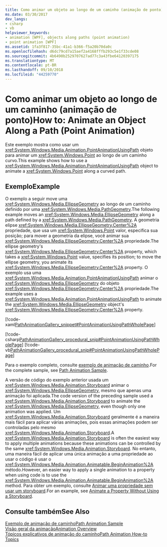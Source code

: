 ```yaml
---
title: Como animar um objeto ao longo de um caminho (animação de ponto)
ms.date: 03/30/2017
dev_langs:
- csharp
- vb
helpviewer_keywords:
- animation [WPF], objects along paths (point animation)
- point animation [WPF]
ms.assetid: 1fa3f817-35bc-41a1-b366-f5a20b70da0c
ms.openlocfilehash: d6dc79cd7a15aef2a4168fffb293c5e1f33cde08
ms.sourcegitcommit: 4b6490b2529707627ad77c3a43fbe64120397175
ms.translationtype: MT
ms.contentlocale: pt-BR
ms.lasthandoff: 09/10/2018
ms.locfileid: "44259770"
---
```

# <a name="how-to-animate-an-object-along-a-path-point-animation"></a><span data-ttu-id="c71bc-102">Como animar um objeto ao longo de um caminho (animação de ponto)</span><span class="sxs-lookup"><span data-stu-id="c71bc-102">How to: Animate an Object Along a Path (Point Animation)</span></span>
<span data-ttu-id="c71bc-103">Este exemplo mostra como usar um <xref:System.Windows.Media.Animation.PointAnimationUsingPath> objeto para animar um <xref:System.Windows.Point> ao longo de um caminho curvo.</span><span class="sxs-lookup"><span data-stu-id="c71bc-103">This example shows how to use a <xref:System.Windows.Media.Animation.PointAnimationUsingPath> object to animate a <xref:System.Windows.Point> along a curved path.</span></span>  
  
## <a name="example"></a><span data-ttu-id="c71bc-104">Exemplo</span><span class="sxs-lookup"><span data-stu-id="c71bc-104">Example</span></span>  
 <span data-ttu-id="c71bc-105">O exemplo a seguir move uma <xref:System.Windows.Media.EllipseGeometry> ao longo de um caminho definido por uma <xref:System.Windows.Media.PathGeometry>.</span><span class="sxs-lookup"><span data-stu-id="c71bc-105">The following example moves an <xref:System.Windows.Media.EllipseGeometry> along a path defined by a <xref:System.Windows.Media.PathGeometry>.</span></span> <span data-ttu-id="c71bc-106">A geometria elipse <xref:System.Windows.Media.EllipseGeometry.Center%2A> propriedade, que usa um <xref:System.Windows.Point> valor, especifica sua posição; para mover a geometria da elipse, você animar sua <xref:System.Windows.Media.EllipseGeometry.Center%2A> propriedade.</span><span class="sxs-lookup"><span data-stu-id="c71bc-106">The ellipse geometry's <xref:System.Windows.Media.EllipseGeometry.Center%2A> property, which takes a <xref:System.Windows.Point> value, specifies its position; to move the ellipse geometry, you animate its <xref:System.Windows.Media.EllipseGeometry.Center%2A> property.</span></span> <span data-ttu-id="c71bc-107">O exemplo usa uma <xref:System.Windows.Media.Animation.PointAnimationUsingPath> animar o <xref:System.Windows.Media.EllipseGeometry> do objeto <xref:System.Windows.Media.EllipseGeometry.Center%2A> propriedade.</span><span class="sxs-lookup"><span data-stu-id="c71bc-107">The example uses a <xref:System.Windows.Media.Animation.PointAnimationUsingPath> to animate the <xref:System.Windows.Media.EllipseGeometry> object's <xref:System.Windows.Media.EllipseGeometry.Center%2A> property.</span></span>  
  
 [!code-xaml[PathAnimationGallery_snippet#PointAnimationUsingPathWholePage](../../../../samples/snippets/csharp/VS_Snippets_Wpf/PathAnimationGallery_snippet/CS/pointanimationusingpathexample.xaml#pointanimationusingpathwholepage)]  
  
 [!code-csharp[PathAnimationGallery_procedural_snip#PointAnimationUsingPathWholePage](../../../../samples/snippets/csharp/VS_Snippets_Wpf/PathAnimationGallery_procedural_snip/CSharp/PointAnimationUsingPathExample.cs#pointanimationusingpathwholepage)]
 [!code-vb[PathAnimationGallery_procedural_snip#PointAnimationUsingPathWholePage](../../../../samples/snippets/visualbasic/VS_Snippets_Wpf/PathAnimationGallery_procedural_snip/VisualBasic/PointAnimationUsingPathExample.vb#pointanimationusingpathwholepage)]  
  
 <span data-ttu-id="c71bc-108">Para o exemplo completo, consulte [exemplo de animação de caminho](https://go.microsoft.com/fwlink/?LinkID=160028).</span><span class="sxs-lookup"><span data-stu-id="c71bc-108">For the complete sample, see [Path Animation Sample](https://go.microsoft.com/fwlink/?LinkID=160028).</span></span>  
  
 <span data-ttu-id="c71bc-109">A versão de código do exemplo anterior usada um <xref:System.Windows.Media.Animation.Storyboard> animar o <xref:System.Windows.Media.EllipseGeometry>, mesmo que apenas uma animação foi aplicada.</span><span class="sxs-lookup"><span data-stu-id="c71bc-109">The code version of the preceding sample used a <xref:System.Windows.Media.Animation.Storyboard> to animate the <xref:System.Windows.Media.EllipseGeometry>, even though only one animation was applied.</span></span> <span data-ttu-id="c71bc-110">Um <xref:System.Windows.Media.Animation.Storyboard> geralmente é a maneira mais fácil para aplicar várias animações, pois essas animações podem ser controladas pelo mesmo <xref:System.Windows.Media.Animation.Storyboard>.</span><span class="sxs-lookup"><span data-stu-id="c71bc-110">A <xref:System.Windows.Media.Animation.Storyboard> is often the easiest way to apply multiple animations because these animations can be controlled by the same <xref:System.Windows.Media.Animation.Storyboard>.</span></span> <span data-ttu-id="c71bc-111">No entanto, uma maneira fácil de aplicar uma única animação a uma propriedade ao usar o código é usar o <xref:System.Windows.Media.Animation.Animatable.BeginAnimation%2A> método.</span><span class="sxs-lookup"><span data-stu-id="c71bc-111">However, an easier way to apply a single animation to a property when using code is to use the <xref:System.Windows.Media.Animation.Animatable.BeginAnimation%2A> method.</span></span> <span data-ttu-id="c71bc-112">Para obter um exemplo, consulte [Animar uma propriedade sem usar um storyboard](../../../../docs/framework/wpf/graphics-multimedia/how-to-animate-a-property-without-using-a-storyboard.md).</span><span class="sxs-lookup"><span data-stu-id="c71bc-112">For an example, see [Animate a Property Without Using a Storyboard](../../../../docs/framework/wpf/graphics-multimedia/how-to-animate-a-property-without-using-a-storyboard.md).</span></span>  
  
## <a name="see-also"></a><span data-ttu-id="c71bc-113">Consulte também</span><span class="sxs-lookup"><span data-stu-id="c71bc-113">See Also</span></span>  
 [<span data-ttu-id="c71bc-114">Exemplo de animação de caminho</span><span class="sxs-lookup"><span data-stu-id="c71bc-114">Path Animation Sample</span></span>](https://go.microsoft.com/fwlink/?LinkID=160028)  
 [<span data-ttu-id="c71bc-115">Visão geral da animação</span><span class="sxs-lookup"><span data-stu-id="c71bc-115">Animation Overview</span></span>](../../../../docs/framework/wpf/graphics-multimedia/animation-overview.md)  
 [<span data-ttu-id="c71bc-116">Tópicos explicativos de animação do caminho</span><span class="sxs-lookup"><span data-stu-id="c71bc-116">Path Animation How-to Topics</span></span>](../../../../docs/framework/wpf/graphics-multimedia/path-animation-how-to-topics.md)
